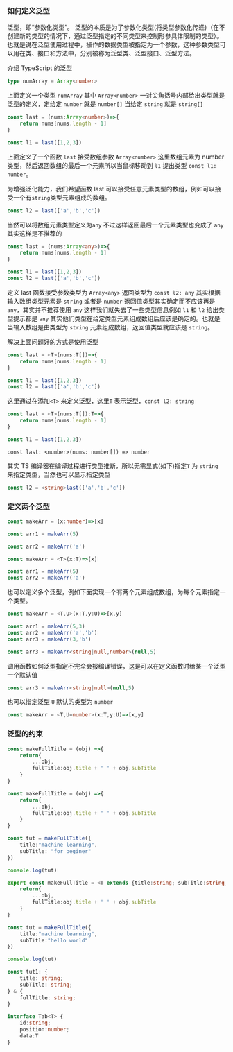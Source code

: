### 如何定义泛型

泛型，即“参数化类型”。 泛型的本质是为了参数化类型(将类型参数化传递)（在不创建新的类型的情况下，通过泛型指定的不同类型来控制形参具体限制的类型）。 也就是说在泛型使用过程中，操作的数据类型被指定为一个参数，这种参数类型可以用在类、接口和方法中，分别被称为泛型类、泛型接口、泛型方法。

介绍 TypeScript 的泛型

```ts
type numArray = Array<number>
```
上面定义一个类型 `numArray` 其中 `Array<number>` 一对尖角括号内部给出类型就是泛型的定义，定给定 `number` 就是 `number[]` 当给定 `string` 就是 `string[]`


```ts
const last = (nums:Array<number>)=>{
    return nums[nums.length - 1]
}

const l1 = last([1,2,3])
```
上面定义了一个函数 `last` 接受数组参数 `Array<number>` 这里数组元素为 number 类型，然后返回数组的最后一个元素所以当鼠标移动到 `l1` 提出类型 `const l1: number`。


为增强泛化能力，我们希望函数 last 可以接受任意元素类型的数组，例如可以接受一个有`string`类型元素组成的数组。

```ts
const l2 = last(['a','b','c'])
```

当然可以将数组元素类型定义为`any` 不过这样返回最后一个元素类型也变成了 `any` 其实这样是不推荐的

```ts
const last = (nums:Array<any>)=>{
    return nums[nums.length - 1]
}

const l1 = last([1,2,3])
const l2 = last(['a','b','c'])
```
定义 last 函数接受参数类型为 `Array<any>` 返回类型为 `const l2: any` 其实根据输入数组类型元素是 `string` 或者是 `number` 返回值类型其实确定而不应该再是 `any`，其实并不推荐使用 `any` 这样我们就失去了一些类型信息例如 `l1` 和 `l2` 给出类型提示都是 `any` 其实他们类型在给定类型元素组成数组后应该是确定的。也就是当输入数组是由类型为 `string` 元素组成数组，返回值类型就应该是 `string`。

解决上面问题好的方式是使用泛型

```ts
const last = <T>(nums:T[])=>{
    return nums[nums.length - 1]
}

const l1 = last([1,2,3])
const l2 = last(['a','b','c'])
```
这里通过在添加`<T>` 来定义泛型，这里`T` 表示泛型，`const l2: string`

```ts
const last = <T>(nums:T[]):T=>{
    return nums[nums.length - 1]
}

```
```ts
const l1 = last([1,2,3])
```

```
const last: <number>(nums: number[]) => number
```
其实 TS 编译器在编译过程进行类型推断，所以无需显式(如下)指定`T` 为 `string` 来指定类型，当然也可以显示指定类型

```ts
const l2 = <string>last(['a','b','c'])
```

### 定义两个泛型

```ts
const makeArr = (x:number)=>[x]

const arr1 = makeArr(5)
```
```ts
const arr2 = makeArr('a')
```

```ts
const makeArr = <T>(x:T)=>[x]

const arr1 = makeArr(5)
const arr2 = makeArr('a')
```
也可以定义多个泛型，例如下面实现一个有两个元素组成数组，为每个元素指定一个类型。

```ts
const makeArr = <T,U>(x:T,y:U)=>[x,y]

const arr1 = makeArr(5,3)
const arr2 = makeArr('a','b')
const arr3 = makeArr(3,'b')
```

```ts
const arr3 = makeArr<string|null,number>(null,5)
```
调用函数如何泛型指定不完全会报编译错误，这是可以在定义函数时给某一个泛型一个默认值

```ts
const arr3 = makeArr<string|null>(null,5)
```

也可以指定泛型 `U` 默认的类型为 `number`

```ts
const makeArr = <T,U=number>(x:T,y:U)=>[x,y]
```

### 泛型的约束

```ts
const makeFullTitle = (obj) =>{
    return{
        ...obj,
        fullTitle:obj.title + ' ' + obj.subTitle
    }
}
```

```ts
const makeFullTitle = (obj) =>{
    return{
        ...obj,
        fullTitle:obj.title + ' ' + obj.subTitle
    }
}

const tut = makeFullTitle({
    title:"machine learning",
    subTitle: "for beginer"
})

console.log(tut)
```

```ts
export const makeFullTitle = <T extends {title:string; subTitle:string;}>(obj:T) =>{
    return{
        ...obj,
        fullTitle:obj.title + ' ' + obj.subTitle
    }
}

const tut = makeFullTitle({
    title:"machine learning",
    subTitle:"hello world"
})

console.log(tut)
```

```ts
const tut1: {
    title: string;
    subTitle: string;
} & {
    fullTitle: string;
}
```

```ts
interface Tab<T> {
    id:string;
    position:number;
    data:T
}
```

